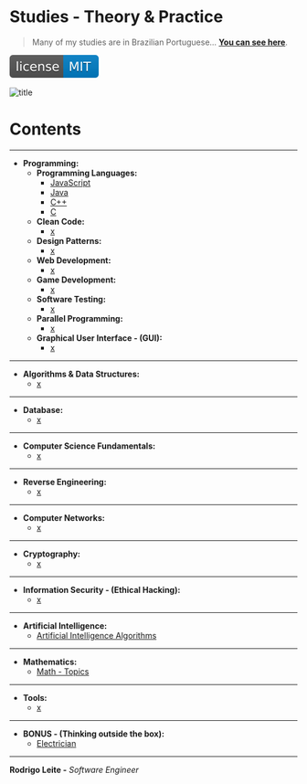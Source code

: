 # Studies - Theory & Practice

> Many of my studies are in Brazilian Portuguese...  [**You can see here**](https://github.com/drigols/studies/tree/master-pt-br).

[![License MIT](res/license-MIT-blue.svg)](LICENSE.md)

![title](res/newlogo.gif)

# Contents

---

 - __Programming:__
   - __Programming Languages:__
     - [JavaScript](modules/javascript-codes)
     - [Java](modules/java-codes)
     - [C++](modules/cc-codes)
     - [C](modules/c-codes)
   - __Clean Code:__
     - [x](#)
   - __Design Patterns:__
     - [x](#)
   - __Web Development:__
     - [x](#)
   - __Game Development:__
     - [x](#)
   - __Software Testing:__
     - [x](#)
   - __Parallel Programming:__
     - [x](#)
   - __Graphical User Interface - (GUI):__
     - [x](#)

---

 - __Algorithms & Data Structures:__
   - [x](#)

---

 - __Database:__
   - [x](#)

---

 - __Computer Science Fundamentals:__
   - [x](#)

---

 - __Reverse Engineering:__
   - [x](#)

---

 - __Computer Networks:__
   - [x](#)

---

 - __Cryptography:__
   - [x](#)

---

 - __Information Security - (Ethical Hacking):__
   - [x](#)

---

 - __Artificial Intelligence:__
     - [Artificial Intelligence Algorithms](modules/ai-codes)

---

 - __Mathematics:__
     - [Math - Topics](modules/math-topics)

---

 - __Tools:__
     - [x](#)

---

 - __BONUS - (Thinking outside the box):__
   - [Electrician](modules/electrician)

---

**Rodrigo Leite -** *Software Engineer*
